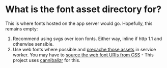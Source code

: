 # What is the font asset directory for?
This is where fonts hosted on the app server would go. Hopefully, this remains empty:

1. Recommend using svgs over icon fonts. Either way, inline if http 1.1 and otherwise sensible.
2. Use web fonts where possible and [precache those assets](/src/application/client/sw/assets.js) in service worker. You may have to [source the web font URIs from CSS](/src/build/service-worker.js) - This project uses [cannibalizr](https://github.com/localnerve/cannibalizr) for this.

